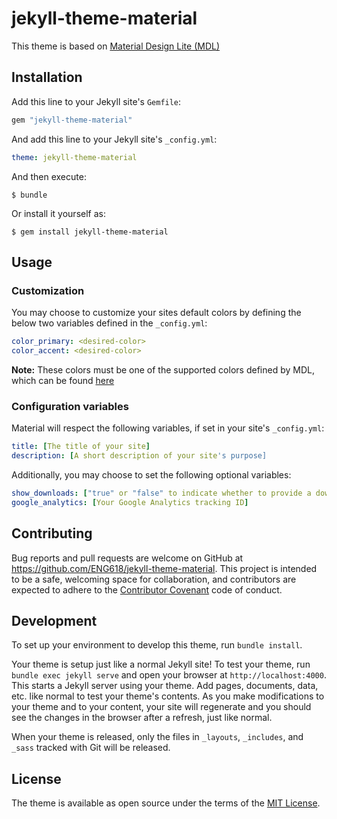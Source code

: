 # jekyll-theme-material

This theme is based on <a href='https://getmdl.io/' target='blank'>Material Design Lite (MDL)</a>

## Installation

Add this line to your Jekyll site's `Gemfile`:

```ruby
gem "jekyll-theme-material"
```

<!-- TODO: Remove me -->

And add this line to your Jekyll site's `_config.yml`:

```yaml
theme: jekyll-theme-material
```
<!-- TODO: Remove me -->

And then execute:

    $ bundle

Or install it yourself as:

    $ gem install jekyll-theme-material

## Usage

### Customization

You may choose to customize your sites default colors by defining the below two variables defined in the `_config.yml`:

```yml
color_primary: <desired-color>
color_accent: <desired-color>
```

**Note:** These colors must be one of the supported colors defined by MDL, which can be found <a href='https://material.io/guidelines/style/color.html#color-color-tool' target='blank'>here</a>

### Configuration variables

Material will respect the following variables, if set in your site's `_config.yml`:

```yml
title: [The title of your site]
description: [A short description of your site's purpose]
```

Additionally, you may choose to set the following optional variables:

```yml
show_downloads: ["true" or "false" to indicate whether to provide a download URL]
google_analytics: [Your Google Analytics tracking ID]
```

## Contributing

Bug reports and pull requests are welcome on GitHub at https://github.com/ENG618/jekyll-theme-material. This project is intended to be a safe, welcoming space for collaboration, and contributors are expected to adhere to the [Contributor Covenant](http://contributor-covenant.org) code of conduct.

## Development

To set up your environment to develop this theme, run `bundle install`.

Your theme is setup just like a normal Jekyll site! To test your theme, run `bundle exec jekyll serve` and open your browser at `http://localhost:4000`. This starts a Jekyll server using your theme. Add pages, documents, data, etc. like normal to test your theme's contents. As you make modifications to your theme and to your content, your site will regenerate and you should see the changes in the browser after a refresh, just like normal.

When your theme is released, only the files in `_layouts`, `_includes`, and `_sass` tracked with Git will be released.

## License

The theme is available as open source under the terms of the [MIT License](https://opensource.org/licenses/MIT).

